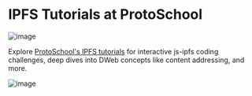 # IPFS Tutorials at ProtoSchool

![image](https://user-images.githubusercontent.com/19171465/87570374-8fe89580-c696-11ea-8cf5-acc29d9761df.png)

Explore [ProtoSchool's IPFS tutorials](https://proto.school/#/tutorials?course=ipfs) for interactive js-ipfs coding challenges, deep dives into DWeb concepts like content addressing, and more. 

![image](https://user-images.githubusercontent.com/19171465/87570061-0769f500-c696-11ea-8b94-08d2de8e2139.png)

